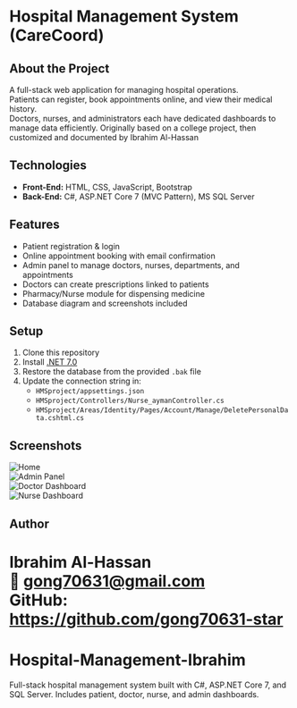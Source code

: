 # Hospital Management System (CareCoord)

## About the Project
A full-stack web application for managing hospital operations.  
Patients can register, book appointments online, and view their medical history.  
Doctors, nurses, and administrators each have dedicated dashboards to manage data efficiently.
Originally based on a college project, then customized and documented by Ibrahim Al-Hassan

## Technologies
- **Front-End:** HTML, CSS, JavaScript, Bootstrap  
- **Back-End:** C#, ASP.NET Core 7 (MVC Pattern), MS SQL Server  

## Features
- Patient registration & login  
- Online appointment booking with email confirmation  
- Admin panel to manage doctors, nurses, departments, and appointments  
- Doctors can create prescriptions linked to patients  
- Pharmacy/Nurse module for dispensing medicine  
- Database diagram and screenshots included  

## Setup
1. Clone this repository  
2. Install [.NET 7.0](https://dotnet.microsoft.com/en-us/download)  
3. Restore the database from the provided `.bak` file  
4. Update the connection string in:  
   - `HMSproject/appsettings.json`  
   - `HMSproject/Controllers/Nurse_aymanController.cs`  
   - `HMSproject/Areas/Identity/Pages/Account/Manage/DeletePersonalData.cshtml.cs`  

## Screenshots
![Home](HMSproject/wwwroot/images/screenShot/home.png)  
![Admin Panel](HMSproject/wwwroot/images/screenShot/admin.png)  
![Doctor Dashboard](HMSproject/wwwroot/images/screenShot/doctor.png)  
![Nurse Dashboard](HMSproject/wwwroot/images/screenShot/nurse.png)  

## Author
**Ibrahim Al-Hassan**  
📧 gong70631@gmail.com  
GitHub: https://github.com/gong70631-star
=======
# Hospital-Management-Ibrahim
Full-stack hospital management system built with C#, ASP.NET Core 7, and SQL Server. Includes patient, doctor, nurse, and admin dashboards.
